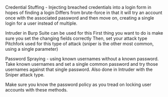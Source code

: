
Credential Stuffing - Injecting breached credentials into a login form in hopes of finding a login
	Differs from brute-force in that it will try an account once with the associated password and then move on, creating a single login for a user instead of multiple.

Intruder in Burp Suite can be used for this
	First thing you want to do is make sure you set the changing fields correctly
	Then, set your attack type
		Pitchfork  used for this type of attack (sniper is the other most common, using a single parameter)



Password Spraying - using known usernames without a known password.
	Take known usernames and set a single common password and try those usernames against that single password.
	Also done in Intruder with the Sniper attack type.


Make sure you know the password policy as you tread on locking user accounts with these methods.